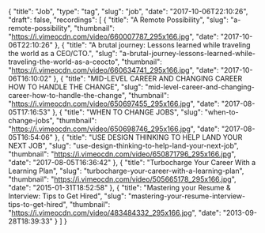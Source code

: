 {
  "title": "Job",
  "type": "tag",
  "slug": "job",
  "date": "2017-10-06T22:10:26",
  "draft": false,
  "recordings": [
    {
      "title": "A Remote Possibility",
      "slug": "a-remote-possibility",
      "thumbnail": "https://i.vimeocdn.com/video/660007787_295x166.jpg",
      "date": "2017-10-06T22:10:26"
    },
    {
      "title": "A brutal journey: Lessons learned while traveling the world as a CEO/CTO.",
      "slug": "a-brutal-journey-lessons-learned-while-traveling-the-world-as-a-ceocto",
      "thumbnail": "https://i.vimeocdn.com/video/660634741_295x166.jpg",
      "date": "2017-10-06T16:10:02"
    },
    {
      "title": "MID-LEVEL CAREER AND CHANGING CAREER HOW TO HANDLE THE CHANGE",
      "slug": "mid-level-career-and-changing-career-how-to-handle-the-change",
      "thumbnail": "https://i.vimeocdn.com/video/650697455_295x166.jpg",
      "date": "2017-08-05T17:16:53"
    },
    {
      "title": "WHEN TO CHANGE JOBS",
      "slug": "when-to-change-jobs",
      "thumbnail": "https://i.vimeocdn.com/video/650698746_295x166.jpg",
      "date": "2017-08-05T16:54:06"
    },
    {
      "title": "USE DESIGN THINKING TO HELP LAND YOUR NEXT JOB",
      "slug": "use-design-thinking-to-help-land-your-next-job",
      "thumbnail": "https://i.vimeocdn.com/video/650871796_295x166.jpg",
      "date": "2017-08-05T16:36:42"
    },
    {
      "title": "Turbocharge Your Career With a Learning Plan",
      "slug": "turbocharge-your-career-with-a-learning-plan",
      "thumbnail": "https://i.vimeocdn.com/video/505665178_295x166.jpg",
      "date": "2015-01-31T18:52:58"
    },
    {
      "title": "Mastering your Resume & Interview: Tips to Get Hired",
      "slug": "mastering-your-resume-interview-tips-to-get-hired",
      "thumbnail": "https://i.vimeocdn.com/video/483484332_295x166.jpg",
      "date": "2013-09-28T18:39:33"
    }
  ]
}